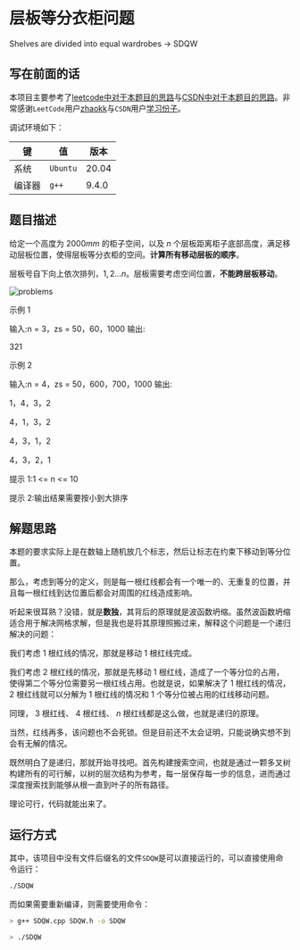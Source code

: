 # 层板等分衣柜问题

Shelves are divided into equal wardrobes -> SDQW

## 写在前面的话

本项目主要参考了[leetcode中对于本题目的思路](https://leetcode.cn/circle/discuss/J1Kq0j/)与[CSDN中对于本题目的思路](https://blog.csdn.net/weixin_46089456/article/details/126557327)。非常感谢`LeetCode`用户[zhaokk](https://leetcode.cn/u/zhaokk/)与`CSDN`用户[学习份子](https://blog.csdn.net/weixin_46089456)。

调试环境如下：

键|值|版本
-|-|-
系统|`Ubuntu`|$20.04$
编译器|`g++`|$9.4.0$

## 题目描述

给定一个高度为 $2000mm$ 的柜子空间，以及 $n$ 个层板距离柜子底部高度，满足移动层板位置，使得层板等分衣柜的空间。**计算所有移动层板的顺序**。

层板号自下向上依次排列，$1, 2{\ldots}n$。层板需要考虑空间位置，**不能跨层板移动**。

![problems](https://pic.leetcode-cn.com/1655206172-XJLRyZ-IMG_4659.PNG)

示例 1

输入:n = 3，zs = 50，60，1000 输出:

321

示例 2

输入:n = 4，zs = 50，600，700，1000 输出:

1，4，3，2

4，1，3，2

4，3，1，2

4，3，2，1

提示 1:1 <= n <= 10

提示 2:输出结果需要按小到大排序

## 解题思路

本题的要求实际上是在数轴上随机放几个标志，然后让标志在约束下移动到等分位置。

那么，考虑到等分的定义，则是每一根红线都会有一个唯一的、无重复的位置，并且每一根红线到达位置后都会对周围的红线造成影响。

听起来很耳熟？没错，就是**数独**，其背后的原理就是波函数坍缩。虽然波函数坍缩适合用于解决网格求解，但是我也是将其原理照搬过来，解释这个问题是一个递归解决的问题：

我们考虑 $1$ 根红线的情况，那就是移动 $1$ 根红线完成。

我们考虑 $2$ 根红线的情况，那就是先移动 $1$ 根红线，造成了一个等分位的占用，使得第二个等分位需要另一根红线占用。也就是说，如果解决了 $1$ 根红线的情况， $2$ 根红线就可以分解为 $1$ 根红线的情况和 $1$ 个等分位被占用的红线移动问题。

同理， $3$ 根红线、 $4$ 根红线、 $n$ 根红线都是这么做，也就是递归的原理。

当然，红线再多，该问题也不会死锁。但是目前还不太会证明，只能说确实想不到会有无解的情况。

既然明白了是递归，那就开始寻找吧。首先构建搜索空间，也就是通过一颗多叉树构建所有的可行解，以树的层次结构为参考，每一层保存每一步的信息，进而通过深度搜索找到能够从根一直到叶子的所有路径。

理论可行，代码就能出来了。

## 运行方式

其中，该项目中没有文件后缀名的文件`SDQW`是可以直接运行的，可以直接使用命令运行：

```bash
./SDQW
```

而如果需要重新编译，则需要使用命令：

```bash
> g++ SDQW.cpp SDQW.h -o SDQW

> ./SDQW
```